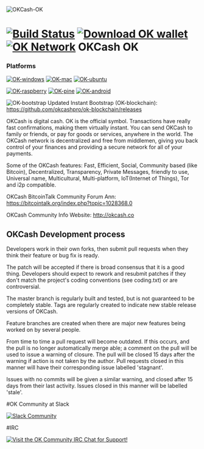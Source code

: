 ![OKCash-OK](http://i.imgur.com/rOeEycy.png)

[![Build Status](https://travis-ci.org/okcashpro/okcash.svg?branch=master)](https://travis-ci.org/okcashpro/okcash) [![Download OK wallet](https://img.shields.io/badge/downloads-latest%20client-blue.svg)](https://github.com/okcashpro/okcash/releases/latest) [![OK Network](https://img.shields.io/badge/network%20status-stable-brightgreen.svg)](http://explorer.okcash.co) 
OKCash OK
===========================

### Platforms

[![OK-windows](http://i.imgur.com/kJIvcip.png)](http://okcash.co/#jf_download) [![OK-mac](http://i.imgur.com/eW5Hlpc.png)](http://okcash.co/#jf_download) [![OK-ubuntu](http://imgur.com/orQ2ta4.png)](http://okcash.co/#jf_download) 

[![OK-raspberry](http://imgur.com/UJNvyax.png)](http://okcash.co/#jf_download)  [![OK-pine](http://imgur.com/bUpbcNL.png)](http://okcash.co/#jf_download) [![OK-android](http://i.imgur.com/Tx4q5Dc.png)](http://okcash.co/#jf_download)

![OK-bootstrap](http://i.imgur.com/edwu0MM.png) Updated Instant Bootstrap (OK-blockchain): https://github.com/okcashpro/ok-blockchain/releases

OKCash is digital cash. OK is the official symbol. Transactions have really fast confirmations, making them virtually instant. You can send OKCash to family or friends, or pay for goods or services, anywhere in the world. The OKCash network is decentralized and free from middlemen, giving you back control of your finances and providing a secure network for all of your payments. 

Some of the OKCash features: Fast, Efficient, Social, Community based (like Bitcoin), Decentralized, Transparency, Private Messages, friendly to use, Universal name, Multicultural, Multi-platform, IoT(Internet of Things), Tor and i2p compatible.

OKCash BitcoinTalk Community Forum Ann: https://bitcointalk.org/index.php?topic=1028368.0

OKCash Community Info Website: http://okcash.co

OKCash Development process
--------

Developers work in their own forks, then submit pull requests when
they think their feature or bug fix is ready.

The patch will be accepted if there is broad consensus that it is a
good thing.  Developers should expect to rework and resubmit patches
if they don't match the project's coding conventions (see coding.txt)
or are controversial.

The master branch is regularly built and tested, but is not guaranteed
to be completely stable. Tags are regularly created to indicate new
stable release versions of OKCash.

Feature branches are created when there are major new features being
worked on by several people.

From time to time a pull request will become outdated. If this occurs, and
the pull is no longer automatically merge able; a comment on the pull will
be used to issue a warning of closure. The pull will be closed 15 days
after the warning if action is not taken by the author. Pull requests closed
in this manner will have their corresponding issue labelled 'stagnant'.

Issues with no commits will be given a similar warning, and closed after
15 days from their last activity. Issues closed in this manner will be 
labelled 'stale'.

#OK Community at Slack

[![Slack Community](https://img.shields.io/badge/slack-okcash-blue.svg)](https://okcash.herokuapp.com)

#IRC

[![Visit the OK Community IRC Chat for Support!](https://kiwiirc.com/buttons/irc.freenode.net/okcash.png)](https://kiwiirc.com/client/irc.freenode.net/?nick=ok|?&theme=cli#okcash)
